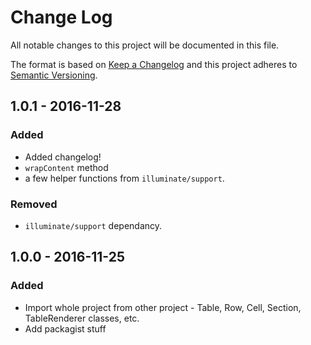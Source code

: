 # Change Log
All notable changes to this project will be documented in this file.

The format is based on [Keep a Changelog](http://keepachangelog.com/)
and this project adheres to [Semantic Versioning](http://semver.org/).

## 1.0.1 - 2016-11-28
### Added
- Added changelog!
- `wrapContent` method
- a few helper functions from `illuminate/support`.

### Removed
- `illuminate/support` dependancy.

## 1.0.0 - 2016-11-25
### Added
- Import whole project from other project - Table, Row, Cell, Section, TableRenderer classes, etc.
- Add packagist stuff

[Unreleased]: https://github.com/tedslittlerobot/html-table-builder/compare/v1.0.1...HEAD
[1.0.1]: https://github.com/tedslittlerobot/html-table-builder/compare/v1.0.0...v1.0.1
[1.0.0]: https://github.com/tedslittlerobot/html-table-builder/compare/c9afd32...v1.0.0
